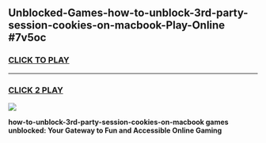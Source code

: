
## Unblocked-Games-how-to-unblock-3rd-party-session-cookies-on-macbook-Play-Online #7v5oc
<h3>
<a href="https://news.freeplayer.one?title=how-to-unblock-3rd-party-session-cookies-on-macbook&ref=3">CLICK TO PLAY</a></h3>
<hr>

<h3>
<a href="https://news.freeplayer.one?title=how-to-unblock-3rd-party-session-cookies-on-macbook&ref=3">CLICK 2 PLAY</a>
  
</h3>

<a href="https://news.freeplayer.one?title=how-to-unblock-3rd-party-session-cookies-on-macbook&ref=3"><img src="https://clearcache.store/games.png"></a>


**how-to-unblock-3rd-party-session-cookies-on-macbook games unblocked: Your Gateway to Fun and Accessible Online Gaming**

